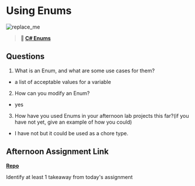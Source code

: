 # Using Enums

![replace_me](https://codeworks.blob.core.windows.net/public/assets/img/illustrations/placeholder.svg)

> **📖 [C# Enums](https://codeworksacademy.com/fs-student-guide/resources/wk10/03-Enums)**

## Questions

1. What is an Enum, and what are some use cases for them?
- a list of acceptable values for a variable

2. How can you modify an Enum?
- yes

3. How have you used Enums in your afternoon lab projects this far?(if you have not yet, give an example of how you could)
- I have not but it could be used as a chore type.

## Afternoon Assignment Link

**[Repo](https://github.com/Randyhall91/allspice)**

Identify at least 1 takeaway from today's assignment
